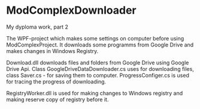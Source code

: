 # ModComplexDownloader
My dyploma work, part 2

The WPF-project which makes some settings on computer before using ModComplexProject.
It downloads some programms from Google Drive and makes changes in Windows Registry.

Download.dll downloads files and folders from Google Drive using Google Drive Api.
Class GoogleDriveDataDownloader.cs uses for downloading files, class Saver.cs - for saving them to computer.
ProgressConfiger.cs is used for tracing the progress of downloading.

RegistryWorker.dll is used for making changes to Windows registry and making reserve copy of registry before it.
